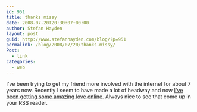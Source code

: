 ```yaml
---
id: 951
title: thanks missy
date: 2008-07-20T20:30:07+00:00
author: Stefan Hayden
layout: post
guid: http://www.stefanhayden.com/blog/?p=951
permalink: /blog/2008/07/20/thanks-missy/
Post:
  - link
categories:
  - web
---
```

I've been trying to get my friend more involved with the internet for about 7 years now. Recently I seem to have made a lot of headway and now <a href="http://monkeyshine.tumblr.com/post/42871785/stefan-is-my-friend-b-c-1-he-is-really">I've been getting some amazing love online</a>. Always nice to see that come up in your RSS reader.